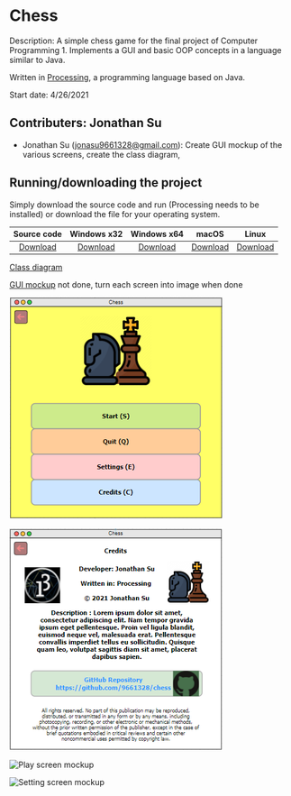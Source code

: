 # Chess

Description: A simple chess game for the final project of Computer Programming 1. Implements a GUI and basic OOP concepts in a language similar to Java.

Written in [Processing](https://processing.org/), a programming language based on Java.

Start date: 4/26/2021

## Contributers: Jonathan Su
+ Jonathan Su (jonasu9661328@gmail.com): Create GUI mockup of the various screens, create the class diagram, 

## Running/downloading the project

Simply download the source code and run (Processing needs to be installed) or download the file for your operating system.

| Source code | Windows x32 | Windows x64 | macOS | Linux |
|:-----------:|:-----------:|:-----------:|:-----:|:-----:|
| [Download]() | [Download]() | [Download]() | [Download]() | [Download]()|

[Class diagram](https://drive.google.com/file/d/1hZU3DKWO7xImn2FjExnfXkTQaEVxK66c/view?usp=sharing)

[GUI mockup](https://drive.google.com/file/d/1hZU3DKWO7xImn2FjExnfXkTQaEVxK66c/view?usp=sharing) not done, turn each screen into image when done

![Start screen mockup](https://github.com/9661328/Chess/blob/main/assets/startScreenMockup.png?raw=true)

![Credit screen mockup](https://github.com/9661328/Chess/blob/main/assets/creditScreenMockup.png?raw=true)

![Play screen mockup]()

![Setting screen mockup]()
